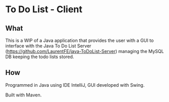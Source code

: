 # To Do List - Client

## What

This is a WIP of a Java application that provides the user with a GUI to interface with the Java To Do List Server
(https://github.com/LaurentFE/java-ToDoList-Server) managing the MySQL DB keeping the todo lists stored.

## How

Programmed in Java using IDE IntelliJ, GUI developed with Swing.

Built with Maven.